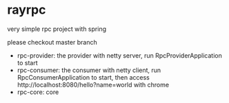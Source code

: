 # rayrpc
very simple rpc project with spring 

please checkout master branch

- rpc-provider: the provider with netty server, run RpcProviderApplication to start
- rpc-consumer: the consumer with netty client, run RpcConsumerApplication to start, then access http://localhost:8080/hello?name=world with chrome
- rpc-core: core
